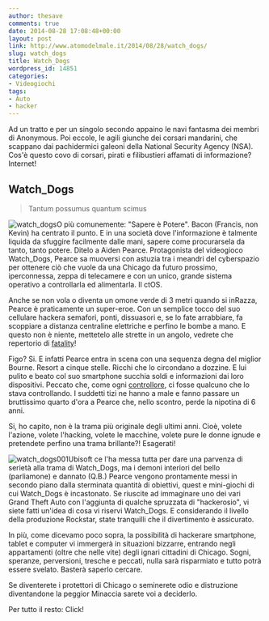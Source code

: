 ```yaml
---
author: thesave
comments: true
date: 2014-08-28 17:08:48+00:00
layout: post
link: http://www.atomodelmale.it/2014/08/28/watch_dogs/
slug: watch_dogs
title: Watch_Dogs
wordpress_id: 14851
categories:
- Videogiochi
tags:
- Auto
- hacker
---
```


Ad un tratto e per un singolo secondo appaino le navi fantasma dei membri di Anonymous. Poi eccole, le agili giunche dei corsari mandarini, che scappano dai pachidermici galeoni della National Security Agency (NSA).
Cos'è questo covo di corsari, pirati e filibustieri affamati di informazione? Internet!



## Watch_Dogs





<blockquote>
  Tantum possumus quantum scimus
</blockquote>



![watch_dogs](http://www.atomodelmale.it/wp-content/uploads/2014/08/watch_dogs-300x168.jpg)O più comunemente: "Sapere è Potere". Bacon (Francis, non Kevin) ha centrato il punto. E in una società dove l'informazione è talmente liquida da sfuggire facilmente dalle mani, sapere come procurarsela da tanto, tanto potere. Ditelo a Aiden Pearce. Protagonista del videogioco Watch_Dogs, Pearce sa muoversi con astuzia tra i meandri del cyberspazio per ottenere ciò che vuole da una Chicago da futuro prossimo, iperconnessa, zeppa di telecamere e con un unico, grande sistema operativo a controllarla ed alimentarla. Il ctOS.

Anche se non vola o diventa un omone verde di 3 metri quando si inRazza, Pearce è praticamente un super-eroe. Con un semplice tocco del suo cellulare hackera semafori, ponti, dissuasori e, se lo fate arrabbiare, fa scoppiare a distanza centraline elettriche e perfino le bombe a mano. E questo non è niente, mettetelo alle strette in un angolo, vedrete che repertorio di [fatality](http://it.wikipedia.org/wiki/Mortal_Kombat)!

Figo? Si. E infatti Pearce entra in scena con una sequenza degna del miglior Bourne. Resort a cinque stelle. Ricchi che lo circondano a dozzine. E lui pulito e beato col suo smartphone succhia soldi e informazioni dai loro dispositivi. Peccato che, come ogni [controllore](http://www.atomodelmale.it/2009/03/29/watchmen/), ci fosse qualcuno che lo stava controllando. I suddetti tizi ne hanno a male e fanno passare un bruttissimo quarto d'ora a Pearce che, nello scontro, perde la nipotina di 6 anni.



Si, ho capito, non è la trama più originale degli ultimi anni. Cioè, volete l'azione, volete l'hacking, volete le macchine, volete pure le donne ignude e pretendete perfino una trama brillante?! Esagerati!

![watch_dogs001](http://www.atomodelmale.it/wp-content/uploads/2014/08/watch_dogs001-300x200.jpg)Ubisoft ce l'ha messa tutta per dare una parvenza di serietà alla trama di Watch_Dogs, ma i demoni interiori del bello (parliamone) e dannato (Q.B.) Pearce vengono prontamente messi in secondo piano dalla sterminata quantità di obiettivi, quest e mini-giochi di cui Watch_Dogs è incastonato. Se riuscite ad immaginare uno dei vari Grand Theft Auto con l'aggiunta di qualche spruzzata di "hackerosio", vi siete fatti un'idea di cosa vi riservi Watch_Dogs. E considerando il livello della produzione Rockstar, state tranquilli che il divertimento è assicurato.

In più, come dicevamo poco sopra, la possibilità di hackerare smartphone, tablet e computer vi immergerà in situazioni bizzarre, entrando negli appartamenti (oltre che nelle vite) degli ignari cittadini di Chicago. Sogni, speranze, perversioni, tresche e peccati, nulla sarà risparmiato e tutto potrà essere svelato. Basterà saperlo cercare.

Se diventerete i protettori di Chicago o seminerete odio e distruzione diventandone la peggior Minaccia sarete voi a deciderlo.

Per tutto il resto: Click!
